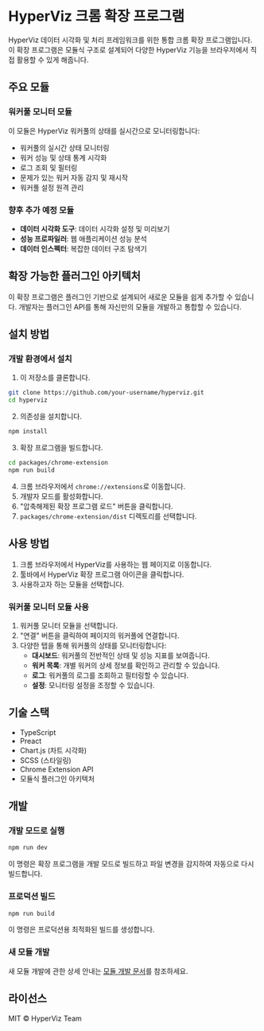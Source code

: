 # HyperViz 크롬 확장 프로그램

HyperViz 데이터 시각화 및 처리 프레임워크를 위한 통합 크롬 확장 프로그램입니다. 이 확장 프로그램은 모듈식 구조로 설계되어 다양한 HyperViz 기능을 브라우저에서 직접 활용할 수 있게 해줍니다.

## 주요 모듈

### 워커풀 모니터 모듈

이 모듈은 HyperViz 워커풀의 상태를 실시간으로 모니터링합니다:

- 워커풀의 실시간 상태 모니터링
- 워커 성능 및 상태 통계 시각화
- 로그 조회 및 필터링
- 문제가 있는 워커 자동 감지 및 재시작
- 워커풀 설정 원격 관리

### 향후 추가 예정 모듈

- **데이터 시각화 도구**: 데이터 시각화 설정 및 미리보기
- **성능 프로파일러**: 웹 애플리케이션 성능 분석
- **데이터 인스펙터**: 복잡한 데이터 구조 탐색기

## 확장 가능한 플러그인 아키텍처

이 확장 프로그램은 플러그인 기반으로 설계되어 새로운 모듈을 쉽게 추가할 수 있습니다. 개발자는 플러그인 API를 통해 자신만의 모듈을 개발하고 통합할 수 있습니다.

## 설치 방법

### 개발 환경에서 설치

1. 이 저장소를 클론합니다.

```bash
git clone https://github.com/your-username/hyperviz.git
cd hyperviz
```

2. 의존성을 설치합니다.

```bash
npm install
```

3. 확장 프로그램을 빌드합니다.

```bash
cd packages/chrome-extension
npm run build
```

4. 크롬 브라우저에서 `chrome://extensions`로 이동합니다.
5. 개발자 모드를 활성화합니다.
6. "압축해제된 확장 프로그램 로드" 버튼을 클릭합니다.
7. `packages/chrome-extension/dist` 디렉토리를 선택합니다.

## 사용 방법

1. 크롬 브라우저에서 HyperViz를 사용하는 웹 페이지로 이동합니다.
2. 툴바에서 HyperViz 확장 프로그램 아이콘을 클릭합니다.
3. 사용하고자 하는 모듈을 선택합니다.

### 워커풀 모니터 모듈 사용

1. 워커풀 모니터 모듈을 선택합니다.
2. "연결" 버튼을 클릭하여 페이지의 워커풀에 연결합니다.
3. 다양한 탭을 통해 워커풀의 상태를 모니터링합니다:
   - **대시보드**: 워커풀의 전반적인 상태 및 성능 지표를 보여줍니다.
   - **워커 목록**: 개별 워커의 상세 정보를 확인하고 관리할 수 있습니다.
   - **로그**: 워커풀의 로그를 조회하고 필터링할 수 있습니다.
   - **설정**: 모니터링 설정을 조정할 수 있습니다.

## 기술 스택

- TypeScript
- Preact
- Chart.js (차트 시각화)
- SCSS (스타일링)
- Chrome Extension API
- 모듈식 플러그인 아키텍처

## 개발

### 개발 모드로 실행

```bash
npm run dev
```

이 명령은 확장 프로그램을 개발 모드로 빌드하고 파일 변경을 감지하여 자동으로 다시 빌드합니다.

### 프로덕션 빌드

```bash
npm run build
```

이 명령은 프로덕션용 최적화된 빌드를 생성합니다.

### 새 모듈 개발

새 모듈 개발에 관한 상세 안내는 [모듈 개발 문서](./docs/MODULE_DEVELOPMENT.md)를 참조하세요.

## 라이선스

MIT © HyperViz Team
